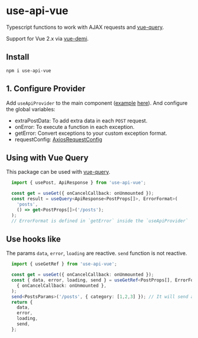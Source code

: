 # use-api-vue

Typescript functions to work with AJAX requests and [vue-query](https://github.com/DamianOsipiuk/vue-query).

Support for Vue 2.x via [vue-demi](https://github.com/vueuse/vue-demi).

## Install

`npm i use-api-vue`

## 1. Configure Provider

Add `useApiProvider` to the main component ([example](https://github.com/gradguard/use-api-vue/blob/main/src/App.vue) [here](https://github.com/gradguard/use-api-vue/blob/main/src/interfaces/apiConfig.ts)). And configure the global variables:
- extraPostData: To add extra data in each `POST` request.
- onError: To execute a function in each exception.
- getError: Convert exceptions to your custom exception format.
- requestConfig: [AxiosRequestConfig](https://github.com/axios/axios/blob/master/index.d.ts#L76)


## Using with Vue Query

This package can be used with [vue-query](https://github.com/DamianOsipiuk/vue-query).

```typescript
  import { usePost, ApiResponse } from 'use-api-vue';

  const get = useGet({ onCancelCallback: onUnmounted });
  const result = useQuery<ApiResponse<PostProps[]>, ErrorFormat>(
    'posts',
    () => get<PostProps[]>('/posts');
  );
  // ErrorFormat is defined in `getError` inside the `useApiProvider`
```

## Use hooks like

The params `data`, `error`, `loading` are reactive. `send` function is not reactive.

```typescript
  import { useGetRef } from 'use-api-vue';

  const get = useGet({ onCancelCallback: onUnmounted });
  const { data, error, loading, send } = useGetRef<PostProps[], ErrorFormat>(
    { onCancelCallback: onUnmounted },
  );
  send<PostsParams>('/posts', { category: [1,2,3] }); // It will send a request to the server
  return {
    data,
    error,
    loading,
    send,
  };
```